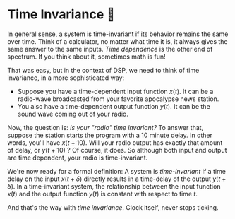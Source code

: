 # Time Invariance 🦥
In general sense, a system is time-invariant if its behavior remains the same over time. Think of a calculator, no matter what time it is, it always gives the same answer to the same inputs. _Time dependence_ is the other end of spectrum. If you think about it, sometimes math is fun!

That was easy, but in the context of DSP, we need to think of time invariance, in a more sophisticated way:
* Suppose you have a time-dependent input function $x(t)$. It can be a radio-wave broadcasted from your favorite apocalypse news station. 
* You also have a time-dependent output function $y(t)$. It can be the sound wave coming out of your radio.

Now, the question is: _Is your "radio" time invariant?_ To answer that, suppose the station starts the program with a 10 minute delay. In other words, you'll have $x(t+10)$. Will your radio output has exactly that amount of delay, or $y(t+10)$ ? Of course, it does. So although both input and output are time dependent, your radio is time-invariant. 

We're now ready for a formal definition: A system is _time-invariant_  if a time delay on the input $x(t+\delta)$ directly results in a time-delay of the output $y(t+\delta)$. In a time-invariant system, the relationship between the input function $x(t)$ and the output function $y(t)$ is constant with respect to time $t$. 

And that's the way with _time invariance_. 
Clock itself, never stops ticking. 